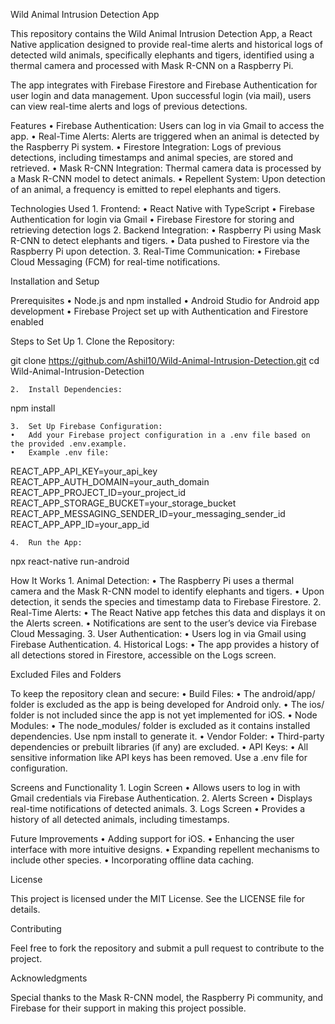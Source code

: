 Wild Animal Intrusion Detection App

This repository contains the Wild Animal Intrusion Detection App, a React Native application designed to provide real-time alerts and historical logs of detected wild animals, specifically elephants and tigers, identified using a thermal camera and processed with Mask R-CNN on a Raspberry Pi.

The app integrates with Firebase Firestore and Firebase Authentication for user login and data management. Upon successful login (via mail), users can view real-time alerts and logs of previous detections.

Features
	•	Firebase Authentication: Users can log in via Gmail to access the app.
	•	Real-Time Alerts: Alerts are triggered when an animal is detected by the Raspberry Pi system.
	•	Firestore Integration: Logs of previous detections, including timestamps and animal species, are stored and retrieved.
	•	Mask R-CNN Integration: Thermal camera data is processed by a Mask R-CNN model to detect animals.
	•	Repellent System: Upon detection of an animal, a frequency is emitted to repel elephants and tigers.

Technologies Used
	1.	Frontend:
	•	React Native with TypeScript
	•	Firebase Authentication for login via Gmail
	•	Firebase Firestore for storing and retrieving detection logs
	2.	Backend Integration:
	•	Raspberry Pi using Mask R-CNN to detect elephants and tigers.
	•	Data pushed to Firestore via the Raspberry Pi upon detection.
	3.	Real-Time Communication:
	•	Firebase Cloud Messaging (FCM) for real-time notifications.

Installation and Setup

Prerequisites
	•	Node.js and npm installed
	•	Android Studio for Android app development
	•	Firebase Project set up with Authentication and Firestore enabled

Steps to Set Up
	1.	Clone the Repository:

git clone https://github.com/Ashil10/Wild-Animal-Intrusion-Detection.git
cd Wild-Animal-Intrusion-Detection


	2.	Install Dependencies:

npm install


	3.	Set Up Firebase Configuration:
	•	Add your Firebase project configuration in a .env file based on the provided .env.example.
	•	Example .env file:

REACT_APP_API_KEY=your_api_key
REACT_APP_AUTH_DOMAIN=your_auth_domain
REACT_APP_PROJECT_ID=your_project_id
REACT_APP_STORAGE_BUCKET=your_storage_bucket
REACT_APP_MESSAGING_SENDER_ID=your_messaging_sender_id
REACT_APP_APP_ID=your_app_id


	4.	Run the App:

npx react-native run-android

How It Works
	1.	Animal Detection:
	•	The Raspberry Pi uses a thermal camera and the Mask R-CNN model to identify elephants and tigers.
	•	Upon detection, it sends the species and timestamp data to Firebase Firestore.
	2.	Real-Time Alerts:
	•	The React Native app fetches this data and displays it on the Alerts screen.
	•	Notifications are sent to the user’s device via Firebase Cloud Messaging.
	3.	User Authentication:
	•	Users log in via Gmail using Firebase Authentication.
	4.	Historical Logs:
	•	The app provides a history of all detections stored in Firestore, accessible on the Logs screen.

Excluded Files and Folders

To keep the repository clean and secure:
	•	Build Files:
	•	The android/app/ folder is excluded as the app is being developed for Android only.
	•	The ios/ folder is not included since the app is not yet implemented for iOS.
	•	Node Modules:
	•	The node_modules/ folder is excluded as it contains installed dependencies. Use npm install to generate it.
	•	Vendor Folder:
	•	Third-party dependencies or prebuilt libraries (if any) are excluded.
	•	API Keys:
	•	All sensitive information like API keys has been removed. Use a .env file for configuration.

Screens and Functionality
	1.	Login Screen
	•	Allows users to log in with Gmail credentials via Firebase Authentication.
	2.	Alerts Screen
	•	Displays real-time notifications of detected animals.
	3.	Logs Screen
	•	Provides a history of all detected animals, including timestamps.

Future Improvements
	•	Adding support for iOS.
	•	Enhancing the user interface with more intuitive designs.
	•	Expanding repellent mechanisms to include other species.
	•	Incorporating offline data caching.

License

This project is licensed under the MIT License. See the LICENSE file for details.

Contributing

Feel free to fork the repository and submit a pull request to contribute to the project.

Acknowledgments

Special thanks to the Mask R-CNN model, the Raspberry Pi community, and Firebase for their support in making this project possible.
